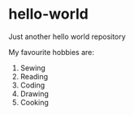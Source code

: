 # hello-world
Just another hello world repository

My favourite hobbies are:
1) Sewing
2) Reading
3) Coding
4) Drawing
5) Cooking

